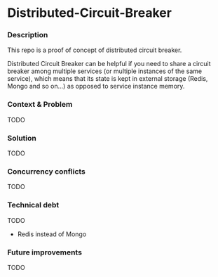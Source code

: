 # Distributed-Circuit-Breaker

### Description
This repo is a proof of concept of distributed circuit breaker. 

Distributed Circuit Breaker can be helpful if you need to share a circuit breaker among multiple services (or multiple instances of the same service), which means that its state is kept in external storage (Redis, Mongo and so on...) as opposed to service instance memory. 


### Context & Problem
TODO

### Solution
TODO

### Concurrency conflicts
TODO


### Technical debt
TODO
- Redis instead of Mongo

### Future improvements
TODO
